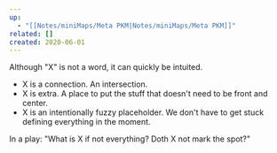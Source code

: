 ```yaml
---
up:
  - "[[Notes/miniMaps/Meta PKM|Notes/miniMaps/Meta PKM]]"
related: []
created: 2020-06-01
---
```

Although "X" is not a word, it can quickly be intuited. 

- X is a connection. An intersection. 
- X is extra. A place to put the stuff that doesn't need to be front and center.
- X is an intentionally fuzzy placeholder. We don't have to get stuck defining everything in the moment.

In a play: "What is X if not everything? Doth X not mark the spot?"